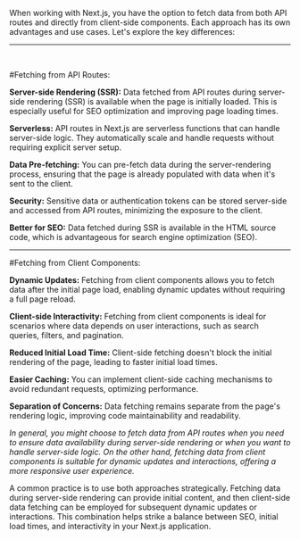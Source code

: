 When working with Next.js, you have the option to fetch data from both API routes and directly from client-side components. Each approach has its own advantages and use cases. Let's explore the key differences:

---
<br>

#Fetching from API Routes:

**Server-side Rendering (SSR):** Data fetched from API routes during server-side rendering (SSR) is available when the page is initially loaded. This is especially useful for SEO optimization and improving page loading times.

**Serverless:** API routes in Next.js are serverless functions that can handle server-side logic. They automatically scale and handle requests without requiring explicit server setup.

**Data Pre-fetching:**  You can pre-fetch data during the server-rendering process, ensuring that the page is already populated with data when it's sent to the client.

**Security:** Sensitive data or authentication tokens can be stored server-side and accessed from API routes, minimizing the exposure to the client.

**Better for SEO:** Data fetched during SSR is available in the HTML source code, which is advantageous for search engine optimization (SEO).

---

#Fetching from Client Components:

**Dynamic Updates:** Fetching from client components allows you to fetch data after the initial page load, enabling dynamic updates without requiring a full page reload.

**Client-side Interactivity:** Fetching from client components is ideal for scenarios where data depends on user interactions, such as search queries, filters, and pagination.

**Reduced Initial Load Time:** Client-side fetching doesn't block the initial rendering of the page, leading to faster initial load times.

**Easier Caching:** You can implement client-side caching mechanisms to avoid redundant requests, optimizing performance.

**Separation of Concerns:** Data fetching remains separate from the page's rendering logic, improving code maintainability and readability.
<br>

*In general, you might choose to fetch data from API routes when you need to ensure data availability during server-side rendering or when you want to handle server-side logic. On the other hand, fetching data from client components is suitable for dynamic updates and interactions, offering a more responsive user experience.*

A common practice is to use both approaches strategically. Fetching data during server-side rendering can provide initial content, and then client-side data fetching can be employed for subsequent dynamic updates or interactions. This combination helps strike a balance between SEO, initial load times, and interactivity in your Next.js application.




